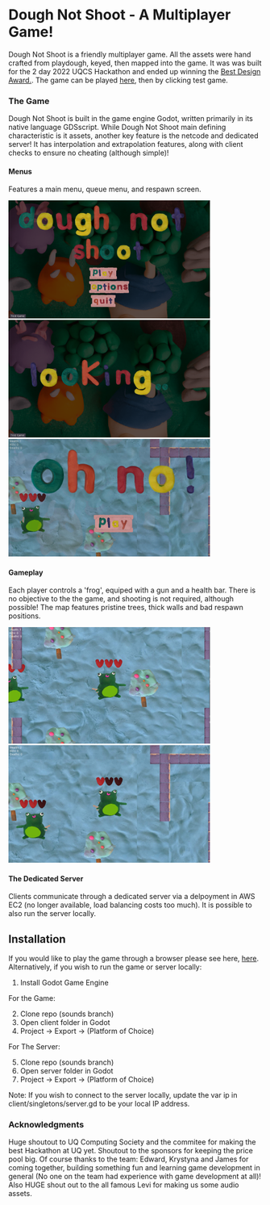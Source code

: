 # Dough Not Shoot - A Multiplayer Game!

Dough Not Shoot is a friendly multiplayer game. All the assets were hand crafted from playdough, keyed, then mapped into the game. It was was built for the 2 day 2022 UQCS Hackathon and ended up winning the [Best Design Award.](https://uqcs.org/showcase/). The game can be played [here](https://drawde96.itch.io/dough-not-shoot), then by clicking test game.

### The Game

Dough Not Shoot is built in the game engine Godot, written primarily in its native language GDSscript. While Dough Not Shoot main defining characteristic is it assets, another key feature is the netcode and dedicated server! It has interpolation and extrapolation features, along with client checks to ensure no cheating (although simple)!

#### Menus

Features a main menu, queue menu, and respawn screen.

<p float="left">
  <img src="images/img1.png" width="400" />
  <img src="images/img2.png" width="400" /> 
  <img src="images/img5.png" width="400" />
</p>

#### Gameplay

Each player controls a 'frog', equiped with a gun and a health bar. There is no objective to the the game, and shooting is not required, although possible! The map features pristine trees, thick walls and bad respawn positions. 

<p float="left">
  <img src="images/img3.png" width="400" />
  <img src="images/img4.png" width="400" /> 
</p>

#### The Dedicated Server

Clients communicate through a dedicated server via a delpoyment in AWS EC2 (no longer available, load balancing costs too much). It is possible to also run the server locally.

## Installation

If you would like to play the game through a browser please see here, [here](https://drawde96.itch.io/dough-not-shoot). Alternatively, if you wish to run the game or server locally:

1) Install Godot Game Engine

For the Game:

2) Clone repo (sounds branch)
3) Open client folder in Godot
4) Project -> Export -> (Platform of Choice)

For The Server:

5) Clone repo (sounds branch)
6) Open server folder in Godot
7) Project -> Export -> (Platform of Choice)

Note: If you wish to connect to the server locally, update the var ip in client/singletons/server.gd to be your local IP address.

### Acknowledgments

Huge shoutout to UQ Computing Society and the commitee for making the best Hackathon at UQ yet. Shoutout to the sponsors for keeping the price pool big. Of course thanks to the team: Edward, Krystyna and James  for coming together, building something fun and learning game development in general (No one on the team had experience with game development at all)! Also HUGE shout out to the all famous Levi for making us some audio assets.
